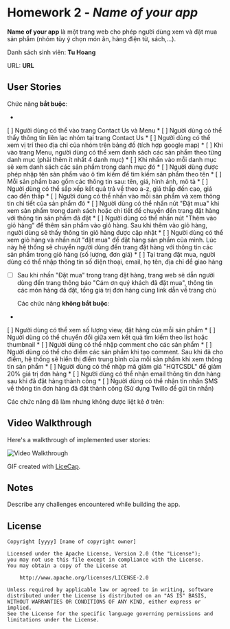 ﻿# Homework 2 - *Name of your app*

**Name of your app** là một trang web cho phép người dùng xem và đặt mua sản phẩm (nhóm tùy ý chọn món ăn, hàng điện tử, sách,...).


Danh sách sinh viên: **Tu Hoang**

URL: **URL**

## User Stories

Chức năng **bắt buộc**:

* 
[ ] Người dùng có thể vào trang Contact Us và Menu
* 
[ ] Người dùng có thể thấy thông tin liên lạc nhóm tại trang Contact Us
* 
[ ] Người dùng có thể xem vị trí theo địa chỉ của nhóm trên bảng đồ (tích hợp google map)
* 
[ ] Khi vào trang Menu, người dùng có thể xem danh sách các sản phẩm theo từng danh mục (phải thêm ít nhất 4 danh mục)
*
[ ] Khi nhấn vào mỗi danh mục sẽ xem danh sách các sản phẩm trong danh mục đó
*
[ ] Người dùng được phép nhập tên sản phẩm vào ô tìm kiếm để tìm kiếm sản phẩm theo tên
* 
[ ] Mỗi sản phẩm bao gồm các thông tin sau: tên, giá, hình ảnh, mô tả
* 
[ ] Người dùng có thể sắp xếp kết quả trả về theo a-z, giá thấp đến cao, giá cao đến thấp
* 
[ ] Người dùng có thể nhấn vào mỗi sản phẩm và xem thông tin chi tiết của sản phẩm đó
* 
[ ] Người dùng có thể nhấn nút "Đặt mua" khi xem sản phẩm trong danh sách hoặc chi tiết để chuyển đến trang đặt hàng với thông tin sản phẩm đã đặt
* 
[ ] Người dùng có thể nhấn nút "Thêm vào giỏ hàng" để thêm sản phẩm vào giỏ hàng. Sau khi thêm vào giỏ hàng, người dùng sẽ thấy thông tin giỏ hàng được cập nhật
* 
[ ] Người dùng có thể xem giỏ hàng và nhấn nút "đặt mua" để đặt hàng sản phẩm của mình. Lúc này hệ thống sẽ chuyển người dùng đến trang đặt hàng với thông tin các sản phẩm trong giỏ hàng (số lượng, đơn giá)
* 
[ ] Tại trang đặt mua, người dùng có thể nhập thông tin số điện thoại, email, họ tên, địa chỉ để giao hàng
* [ ] Sau khi nhấn "Đặt mua" trong trang đặt hàng, trang web sẽ dẫn người dùng đến trang thông báo "Cám ơn quý khách đã đặt mua", thông tin các món hàng đã đặt, tổng giá trị đơn hàng cùng link dẫn về trang chủ





  Các chức năng **không bắt buộc**:

* 
[ ] Người dùng có thể xem số lượng view, đặt hàng của mỗi sản phẩm
* 
[ ] Người dùng có thể chuyển đổi giữa xem kết quả tìm kiếm theo list hoặc thumbnail
* 
[ ] Người dùng có thể nhập comment cho các sản phẩm
* 
[ ] Người dùng có thể cho điểm các sản phẩm khi tạo comment. Sau khi đã cho điểm, hệ thống sẽ hiển thị điểm trung bình của mỗi sản phẩm khi xem thông tin sản phẩm
* 
[ ] Người dùng có thể nhập mã giảm giá "HQTCSDL" để giảm 20% giá trị đơn hàng
* 
[ ] Người dùng có thể nhận email thông tin đơn hàng sau khi đã đặt hàng thành công
* 
[ ] Người dùng có thể nhận tin nhắn SMS về thông tin đơn hàng đã đặt thành công (Sử dụng Twillo để gửi tin nhắn)

Các chức năng đã làm nhưng không được liệt kê ở trên:

## Video Walkthrough

Here's a walkthrough of implemented user stories:

![Video Walkthrough](demo.gif)

GIF created with [LiceCap](http://www.cockos.com/licecap/).

## Notes

Describe any challenges encountered while building the app.

## License

    Copyright [yyyy] [name of copyright owner]

    Licensed under the Apache License, Version 2.0 (the "License");
    you may not use this file except in compliance with the License.
    You may obtain a copy of the License at

        http://www.apache.org/licenses/LICENSE-2.0

    Unless required by applicable law or agreed to in writing, software
    distributed under the License is distributed on an "AS IS" BASIS,
    WITHOUT WARRANTIES OR CONDITIONS OF ANY KIND, either express or implied.
    See the License for the specific language governing permissions and
    limitations under the License.
